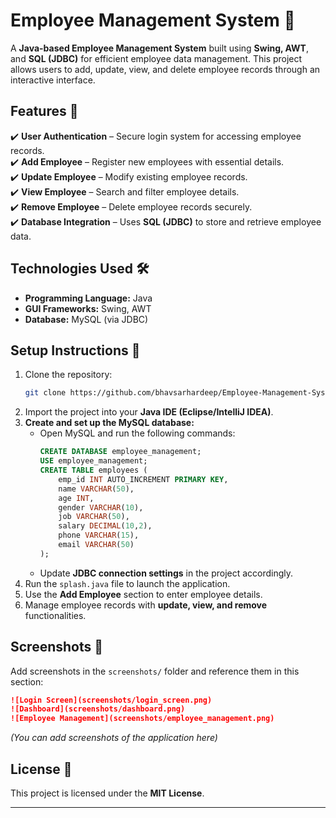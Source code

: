 # **Employee Management System 🏢**  

A **Java-based Employee Management System** built using **Swing, AWT**, and **SQL (JDBC)** for efficient employee data management. This project allows users to add, update, view, and delete employee records through an interactive interface.  

## **Features 🚀**  
✔️ **User Authentication** – Secure login system for accessing employee records.  
✔️ **Add Employee** – Register new employees with essential details.  
✔️ **Update Employee** – Modify existing employee records.  
✔️ **View Employee** – Search and filter employee details.  
✔️ **Remove Employee** – Delete employee records securely.  
✔️ **Database Integration** – Uses **SQL (JDBC)** to store and retrieve employee data.  

## **Technologies Used 🛠️**  
- **Programming Language:** Java  
- **GUI Frameworks:** Swing, AWT  
- **Database:** MySQL (via JDBC)  

## **Setup Instructions 🔧**  
1. Clone the repository:  
   ```bash
   git clone https://github.com/bhavsarhardeep/Employee-Management-System.git
   ```  
2. Import the project into your **Java IDE (Eclipse/IntelliJ IDEA)**.  
3. **Create and set up the MySQL database:**  
   - Open MySQL and run the following commands:
     ```sql
     CREATE DATABASE employee_management;
     USE employee_management;
     CREATE TABLE employees (
         emp_id INT AUTO_INCREMENT PRIMARY KEY,
         name VARCHAR(50),
         age INT,
         gender VARCHAR(10),
         job VARCHAR(50),
         salary DECIMAL(10,2),
         phone VARCHAR(15),
         email VARCHAR(50)
     );
     ```  
   - Update **JDBC connection settings** in the project accordingly.  
4. Run the `splash.java` file to launch the application.  
5. Use the **Add Employee** section to enter employee details.  
6. Manage employee records with **update, view, and remove** functionalities.  

## **Screenshots 📸**

Add screenshots in the `screenshots/` folder and reference them in this section:

```markdown
![Login Screen](screenshots/login_screen.png)
![Dashboard](screenshots/dashboard.png)
![Employee Management](screenshots/employee_management.png)
```  
_(You can add screenshots of the application here)_  

## **License 📜**  
This project is licensed under the **MIT License**.  

---
